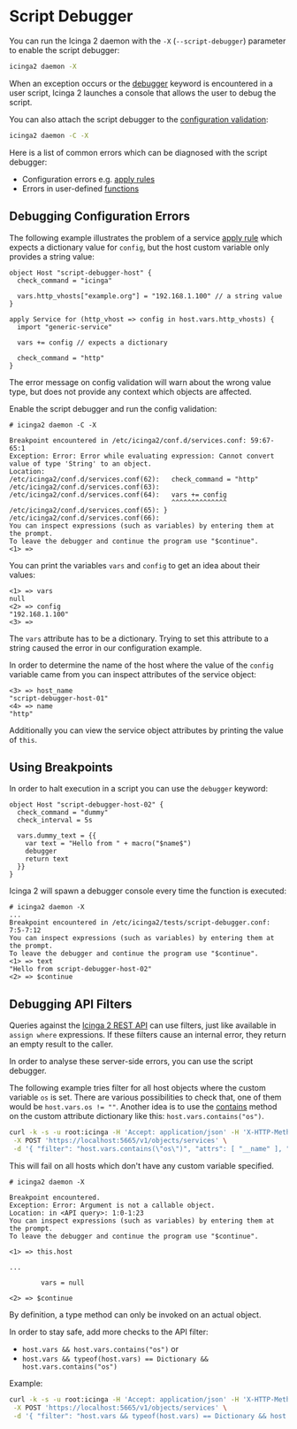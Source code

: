 # Script Debugger <a id="script-debugger"></a>

You can run the Icinga 2 daemon with the `-X` (`--script-debugger`)
parameter to enable the script debugger:

```bash
icinga2 daemon -X
```

When an exception occurs or the [debugger](17-language-reference.md#breakpoints)
keyword is encountered in a user script, Icinga 2 launches a console that
allows the user to debug the script.

You can also attach the script debugger to the [configuration validation](11-cli-commands.md#config-validation):

```bash
icinga2 daemon -C -X
```

Here is a list of common errors which can be diagnosed with the script debugger:

* Configuration errors e.g. [apply rules](03-monitoring-basics.md#using-apply)
* Errors in user-defined [functions](17-language-reference.md#functions)

## Debugging Configuration Errors <a id="script-debugger-config-errors"></a>

The following example illustrates the problem of a service [apply rule](03-monitoring-basics.md#using-apply-for)
which expects a dictionary value for `config`, but the host custom variable only
provides a string value:

```
object Host "script-debugger-host" {
  check_command = "icinga"

  vars.http_vhosts["example.org"] = "192.168.1.100" // a string value
}

apply Service for (http_vhost => config in host.vars.http_vhosts) {
  import "generic-service"

  vars += config // expects a dictionary

  check_command = "http"
}
```

The error message on config validation will warn about the wrong value type,
but does not provide any context which objects are affected.

Enable the script debugger and run the config validation:

```
# icinga2 daemon -C -X

Breakpoint encountered in /etc/icinga2/conf.d/services.conf: 59:67-65:1
Exception: Error: Error while evaluating expression: Cannot convert value of type 'String' to an object.
Location:
/etc/icinga2/conf.d/services.conf(62):   check_command = "http"
/etc/icinga2/conf.d/services.conf(63):
/etc/icinga2/conf.d/services.conf(64):   vars += config
                                         ^^^^^^^^^^^^^^
/etc/icinga2/conf.d/services.conf(65): }
/etc/icinga2/conf.d/services.conf(66):
You can inspect expressions (such as variables) by entering them at the prompt.
To leave the debugger and continue the program use "$continue".
<1> =>
```

You can print the variables `vars` and `config` to get an idea about
their values:

```
<1> => vars
null
<2> => config
"192.168.1.100"
<3> =>
```

The `vars` attribute has to be a dictionary. Trying to set this attribute to a string caused
the error in our configuration example.

In order to determine the name of the host where the value of the `config` variable came from
you can inspect attributes of the service object:

```
<3> => host_name
"script-debugger-host-01"
<4> => name
"http"
```

Additionally you can view the service object attributes by printing the value of `this`.

## Using Breakpoints <a id="script-debugger-breakpoints"></a>

In order to halt execution in a script you can use the `debugger` keyword:

```
object Host "script-debugger-host-02" {
  check_command = "dummy"
  check_interval = 5s

  vars.dummy_text = {{
    var text = "Hello from " + macro("$name$")
    debugger
    return text
  }}
}
```

Icinga 2 will spawn a debugger console every time the function is executed:

```
# icinga2 daemon -X
...
Breakpoint encountered in /etc/icinga2/tests/script-debugger.conf: 7:5-7:12
You can inspect expressions (such as variables) by entering them at the prompt.
To leave the debugger and continue the program use "$continue".
<1> => text
"Hello from script-debugger-host-02"
<2> => $continue
```

## Debugging API Filters <a id="script-debugger-api-filters"></a>

Queries against the [Icinga 2 REST API](12-icinga2-api.md#icinga2-api) can use
filters, just like available in `assign where` expressions. If these filters cause
an internal error, they return an empty result to the caller.

In order to analyse these server-side errors, you can use the script debugger.

The following example tries filter for all host objects where the custom variable
`os` is set. There are various possibilities to check that, one of them would be
`host.vars.os != ""`. Another idea is to use the [contains](18-library-reference.md#dictionary-contains) method on the custom
attribute dictionary like this: `host.vars.contains("os")`.

```bash
curl -k -s -u root:icinga -H 'Accept: application/json' -H 'X-HTTP-Method-Override: GET' \
 -X POST 'https://localhost:5665/v1/objects/services' \
 -d '{ "filter": "host.vars.contains(\"os\")", "attrs": [ "__name" ], "joins": [ "host.name", "host.vars" ], "pretty": true }'
```

This will fail on all hosts which don't have any custom variable specified.

```
# icinga2 daemon -X

Breakpoint encountered.
Exception: Error: Argument is not a callable object.
Location: in <API query>: 1:0-1:23
You can inspect expressions (such as variables) by entering them at the prompt.
To leave the debugger and continue the program use "$continue".

<1> => this.host

...

    	vars = null

<2> => $continue
```

By definition, a type method can only be invoked on an actual object.

In order to stay safe, add more checks to the API filter:

- `host.vars && host.vars.contains("os")` or
- `host.vars && typeof(host.vars) == Dictionary && host.vars.contains("os")`

Example:

```bash
curl -k -s -u root:icinga -H 'Accept: application/json' -H 'X-HTTP-Method-Override: GET' \
 -X POST 'https://localhost:5665/v1/objects/services' \
 -d '{ "filter": "host.vars && typeof(host.vars) == Dictionary && host.vars.contains(\"os\")", "attrs": [ "__name" ], "joins": [ "host.name", "host.vars" ], "pretty": true }'
```
